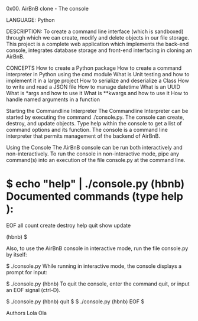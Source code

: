 0x00. AirBnB clone - The console

LANGUAGE: Python

DESCRIPTION:
 To create a command line interface (which is sandboxed) through which we can create, modify and delete objects in our file storage. This project is a complete web application which implements the back-end console, integrates database storage and front-end interfacing in cloning an AirBnB.
 
CONCEPTS 
 How to create a Python package
 How to create a command interpreter in Python using the cmd module
 What is Unit testing and how to implement it in a large project
 How to serialize and deserialize a Class
 How to write and read a JSON file
 How to manage datetime
 What is an UUID
 What is *args and how to use it
 What is **kwargs and how to use it
 How to handle named arguments in a function
 
Starting the Commandline Interpreter
The Commandline Interpreter can be started by executing the command ./console.py. The console can create, destroy, and update objects. Type help within the console to get a list of command options and its function.
The console is a command line interpreter that permits management of the backend of AirBnB.

Using the Console
The AirBnB console can be run both interactively and non-interactively. To run the console in non-interactive mode, pipe any command(s) into an execution of the file console.py at the command line.

$ echo "help" | ./console.py
(hbnb) 
Documented commands (type help <topic>):
========================================
EOF  all  count  create  destroy  help  quit  show  update

(hbnb) 
$
  
Also,  to use the AirBnB console in interactive mode, run the file console.py by itself:

$ ./console.py
While running in interactive mode, the console displays a prompt for input:

$ ./console.py
(hbnb) 
To quit the console, enter the command quit, or input an EOF signal (ctrl-D).

$ ./console.py
(hbnb) quit
$
$ ./console.py
(hbnb) EOF
$
  
  
  
  
Authors
  Lola Ola
  
